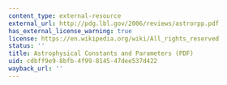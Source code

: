 ```yaml
---
content_type: external-resource
external_url: http://pdg.lbl.gov/2006/reviews/astrorpp.pdf
has_external_license_warning: true
license: https://en.wikipedia.org/wiki/All_rights_reserved
status: ''
title: Astrophysical Constants and Parameters (PDF)
uid: cdbff9e9-8bfb-4f99-8145-47dee537d422
wayback_url: ''
---
```

